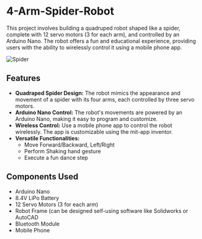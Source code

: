 # 4-Arm-Spider-Robot
This project involves building a quadruped robot shaped like a spider, complete with 12 servo motors (3 for each arm), and controlled by an Arduino Nano. The robot offers a fun and educational experience, providing users with the ability to wirelessly control it using a mobile phone app.

![Spider](https://github.com/shryam102/4-arm-Spider/assets/78613519/5683d869-512a-4f45-96b1-0d7942a116f9)

## Features
* **Quadraped Spider Design:** The robot mimics the appearance and movement of a spider with its four arms, each controlled by three servo motors.
* **Arduino Nano Control:** The robot's movements are powered by an Arduino Nano, making it easy to program and customize.
* **Wireless Control:** Use a mobile phone app to control the robot wirelessly. The app is customizable using the mit-app inventor.
* **Versatile Functionalities:**
  * Move Forward/Backward, Left/Right
  * Perform Shaking hand gesture
  * Execute a fun dance step
## Components Used
* Arduino Nano
* 8.4V LiPo Battery
* 12 Servo Motors (3 for each arm)
* Robot Frame (can be designed self-using software like Solidworks or AutoCAD
* Bluetooth Module
* Mobile Phone
